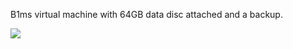 B1ms virtual machine with 64GB data disc attached and a backup.

<a href="https://portal.azure.com/#create/Microsoft.Template/uri/https%3A%2F%2Fraw.githubusercontent.com%2FRGalanteG%2FAzurePAYG%2Fmaster%2FB1ms_64SSD_Backup%2FB1ms.json" target="_blank">
    <img src="http://azuredeploy.net/deploybutton.png"/>
</a>
